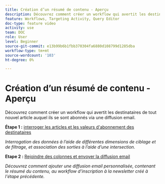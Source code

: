 ```yaml
---
title: Création d’un résumé de contenu - Aperçu
description: Découvrez comment créer un workflow qui avertit les destinataires de tout nouvel article auquel ils se sont abonnés via une diffusion email.
feature: Workflows, Targeting Activity, Query Editor
doc-type: feature video
activity: use
team: DOC
role: User
level: Beginner
source-git-commit: e13b99b6b1fbb370304fa6880d108799d1285dba
workflow-type: tm+mt
source-wordcount: '103'
ht-degree: 0%

---
```


# Création d’un résumé de contenu - Aperçu

Découvrez comment créer un workflow qui avertit les destinataires de tout nouvel article auquel ils se sont abonnés via une diffusion email.

**Étape 1 :** [interroger les articles et les valeurs d&#39;abonnement des destinataires](/help/process-management/create-a-content-digest/query-articles-and-recipient-subscription-values.md)

*Interrogation des données à l’aide de différentes dimensions de ciblage et de filtrage, et association des sorties à l’aide d’une intersection.*

**Etape 2 :** [Rejoindre des colonnes et envoyer la diffusion email](/help/process-management/create-a-content-digest/join-columns-and-send-automated-email-delivery.md)

*Découvrez comment ajouter une diffusion email personnalisée, contenant le résumé du contenu, au workflow d&#39;inscription à la newsletter créé à l&#39;étape précédente.*

